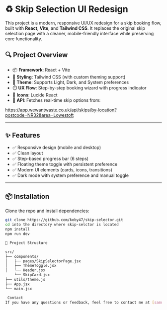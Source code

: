 # ♻️ Skip Selection UI Redesign

This project is a modern, responsive UI/UX redesign for a skip booking flow, built with **React**, **Vite**, and **Tailwind CSS**. It replaces the original skip selection page with a cleaner, mobile-friendly interface while preserving core functionality.

## 🔍 Project Overview

- 📦 **Framework**: React + Vite  
- 🎨 **Styling**: Tailwind CSS (with custom theming support)  
- 🌙 **Theme**: Supports Light, Dark, and System preferences  
- ⏱️ **UX Flow**: Step-by-step booking wizard with progress indicator  
- 🧭 **Icons**: Lucide React  
- 📡 **API**: Fetches real-time skip options from:

https://app.wewantwaste.co.uk/api/skips/by-location?postcode=NR32&area=Lowestoft


---

## ✨ Features

- ✅ Responsive design (mobile and desktop)
- ✅ Clean  layout
- ✅ Step-based progress bar (6 steps)
- ✅ Floating theme toggle with persistent preference
- ✅ Modern UI elements (cards, icons, transitions)
- ✅ Dark mode with system preference and manual toggle

---

## 📦 Installation

Clone the repo and install dependencies:

```bash
git clone https://github.com/koby47/skip-selector.git
cd into the directory where skip-selctor is located
npm install
npm run dev

📁 Project Structure

src/
├── components/
│   ├── pages/SkipSelectorPage.jsx
│   ├── ThemeToggle.jsx
│   └── Header.jsx
    └── SkipCard.jsx
├── utils/theme.js
├── App.jsx
└── main.jsx

 Contact
If you have any questions or feedback, feel free to contact me at [samuelmensahquaye@gmail.com].
